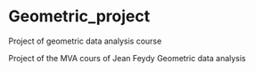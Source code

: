 # Geometric_project
Project of geometric data analysis course

Project of the MVA cours of Jean Feydy Geometric data analysis
